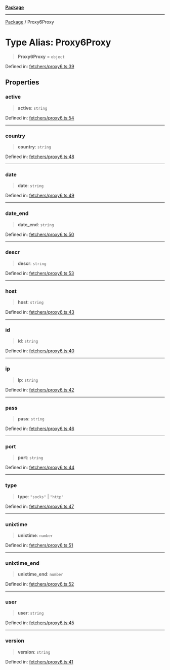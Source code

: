 [**Package**](../README.md)

***

[Package](../globals.md) / Proxy6Proxy

# Type Alias: Proxy6Proxy

> **Proxy6Proxy** = `object`

Defined in: [fetchers/proxy6.ts:39](https://github.com/AlexXanderGrib/proxy-master/blob/ca5aa337e3a3c6ac87453a9ce0f2477b801f4bc9/src/fetchers/proxy6.ts#L39)

## Properties

### active

> **active**: `string`

Defined in: [fetchers/proxy6.ts:54](https://github.com/AlexXanderGrib/proxy-master/blob/ca5aa337e3a3c6ac87453a9ce0f2477b801f4bc9/src/fetchers/proxy6.ts#L54)

***

### country

> **country**: `string`

Defined in: [fetchers/proxy6.ts:48](https://github.com/AlexXanderGrib/proxy-master/blob/ca5aa337e3a3c6ac87453a9ce0f2477b801f4bc9/src/fetchers/proxy6.ts#L48)

***

### date

> **date**: `string`

Defined in: [fetchers/proxy6.ts:49](https://github.com/AlexXanderGrib/proxy-master/blob/ca5aa337e3a3c6ac87453a9ce0f2477b801f4bc9/src/fetchers/proxy6.ts#L49)

***

### date\_end

> **date\_end**: `string`

Defined in: [fetchers/proxy6.ts:50](https://github.com/AlexXanderGrib/proxy-master/blob/ca5aa337e3a3c6ac87453a9ce0f2477b801f4bc9/src/fetchers/proxy6.ts#L50)

***

### descr

> **descr**: `string`

Defined in: [fetchers/proxy6.ts:53](https://github.com/AlexXanderGrib/proxy-master/blob/ca5aa337e3a3c6ac87453a9ce0f2477b801f4bc9/src/fetchers/proxy6.ts#L53)

***

### host

> **host**: `string`

Defined in: [fetchers/proxy6.ts:43](https://github.com/AlexXanderGrib/proxy-master/blob/ca5aa337e3a3c6ac87453a9ce0f2477b801f4bc9/src/fetchers/proxy6.ts#L43)

***

### id

> **id**: `string`

Defined in: [fetchers/proxy6.ts:40](https://github.com/AlexXanderGrib/proxy-master/blob/ca5aa337e3a3c6ac87453a9ce0f2477b801f4bc9/src/fetchers/proxy6.ts#L40)

***

### ip

> **ip**: `string`

Defined in: [fetchers/proxy6.ts:42](https://github.com/AlexXanderGrib/proxy-master/blob/ca5aa337e3a3c6ac87453a9ce0f2477b801f4bc9/src/fetchers/proxy6.ts#L42)

***

### pass

> **pass**: `string`

Defined in: [fetchers/proxy6.ts:46](https://github.com/AlexXanderGrib/proxy-master/blob/ca5aa337e3a3c6ac87453a9ce0f2477b801f4bc9/src/fetchers/proxy6.ts#L46)

***

### port

> **port**: `string`

Defined in: [fetchers/proxy6.ts:44](https://github.com/AlexXanderGrib/proxy-master/blob/ca5aa337e3a3c6ac87453a9ce0f2477b801f4bc9/src/fetchers/proxy6.ts#L44)

***

### type

> **type**: `"socks"` \| `"http"`

Defined in: [fetchers/proxy6.ts:47](https://github.com/AlexXanderGrib/proxy-master/blob/ca5aa337e3a3c6ac87453a9ce0f2477b801f4bc9/src/fetchers/proxy6.ts#L47)

***

### unixtime

> **unixtime**: `number`

Defined in: [fetchers/proxy6.ts:51](https://github.com/AlexXanderGrib/proxy-master/blob/ca5aa337e3a3c6ac87453a9ce0f2477b801f4bc9/src/fetchers/proxy6.ts#L51)

***

### unixtime\_end

> **unixtime\_end**: `number`

Defined in: [fetchers/proxy6.ts:52](https://github.com/AlexXanderGrib/proxy-master/blob/ca5aa337e3a3c6ac87453a9ce0f2477b801f4bc9/src/fetchers/proxy6.ts#L52)

***

### user

> **user**: `string`

Defined in: [fetchers/proxy6.ts:45](https://github.com/AlexXanderGrib/proxy-master/blob/ca5aa337e3a3c6ac87453a9ce0f2477b801f4bc9/src/fetchers/proxy6.ts#L45)

***

### version

> **version**: `string`

Defined in: [fetchers/proxy6.ts:41](https://github.com/AlexXanderGrib/proxy-master/blob/ca5aa337e3a3c6ac87453a9ce0f2477b801f4bc9/src/fetchers/proxy6.ts#L41)

